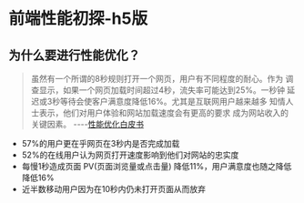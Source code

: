 # 前端性能初探-h5版

## 为什么要进⾏性能优化？
> 虽然有一个所谓的8秒规则打开一个网页，用户有不同程度的耐心。作为
调查显示，如果一个网页加载时间超过4秒，流失率可能达到25%。一秒钟
延迟或3秒等待会使客户满意度降低16%。尤其是互联网用户越来越多
知情人士表示，他们对用户体验和网站加载速度会有更高的要求 
成为网站收入的关键因素。
----[性能优化白皮书](https://www.cdnetworks.com/wp-content/uploads/2019/02/CDNetworks-Content-Acceleration-White-Paper.pdf)
- 57%的⽤户更在乎⽹⻚在3秒内是否完成加载
-  52%的在线⽤户认为⽹⻚打开速度影响到他们对⽹站的忠实度
- 每慢1秒造成⻚⾯ PV(页面浏览量或点击量) 降低11%，⽤户满意度也随之降低降低16%
- 近半数移动⽤户因为在10秒内仍未打开⻚⾯从⽽放弃